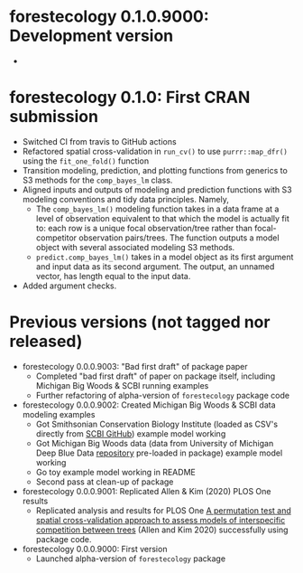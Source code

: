 # forestecology 0.1.0.9000: Development version

* 



# forestecology 0.1.0: First CRAN submission

* Switched CI from travis to GitHub actions
* Refactored spatial cross-validation in `run_cv()` to use `purrr::map_dfr()` using the `fit_one_fold()` function
* Transition modeling, prediction, and plotting functions from generics to S3 methods for the `comp_bayes_lm` class.
* Aligned inputs and outputs of modeling and prediction functions with S3 modeling conventions and tidy data principles. Namely,
    - The `comp_bayes_lm()` modeling function takes in a data frame at a level of observation equivalent to that which the model is actually fit to: each row is a unique focal observation/tree rather than focal-competitor observation pairs/trees. The function outputs a model object with several associated modeling S3 methods.
    - `predict.comp_bayes_lm()` takes in a model object as its first argument and input data as its second argument. The output, an unnamed vector, has length equal to the input data.
* Added argument checks.



# Previous versions (not tagged nor released)

* forestecology 0.0.0.9003: "Bad first draft" of package paper
    - Completed "bad first draft" of paper on package itself, including Michigan Big Woods & SCBI running examples
    - Further refactoring of alpha-version of `forestecology` package code
* forestecology 0.0.0.9002: Created Michigan Big Woods & SCBI data modeling examples
    - Got Smithsonian Conservation Biology Institute (loaded as CSV's directly from [SCBI GitHub](https://github.com/SCBI-ForestGEO/SCBI-ForestGEO-Data)) example model working
    - Got Michigan Big Woods data (data from University of Michigan Deep Blue Data [repository](https://deepblue.lib.umich.edu/data/concern/data_sets/ht24wj48w) pre-loaded in package) example model working
    - Go toy example model working in README
    - Second pass at clean-up of package
* forestecology 0.0.0.9001: Replicated Allen & Kim (2020) PLOS One results
    - Replicated analysis and results for PLOS One [A permutation test and spatial cross-validation approach to assess models of interspecific competition between trees](https://journals.plos.org/plosone/article?id=10.1371/journal.pone.0229930) (Allen and Kim 2020) successfully using package code.
* forestecology 0.0.0.9000: First version
    - Launched alpha-version of `forestecology` package
